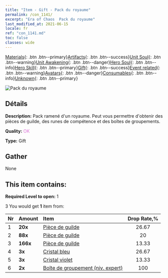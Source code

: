 ```yaml
---
title: "Item - Gift - Pack du royaume"
permalink: /con_1141/
excerpt: "Era of Chaos  Pack du royaume"
last_modified_at: 2021-06-15
locale: fr
ref: "con_1141.md"
toc: false
classes: wide
---
```

 [Materials](/ItemsFR/){: .btn .btn--primary}[Artifacts](/ItemsFR/Artifacts/){: .btn .btn--success}[Unit Soul](/ItemsFR/UnitSoul/){: .btn .btn--warning}[Unit Awakening](/ItemsFR/UnitAwakening/){: .btn .btn--danger}[Hero Soul](/ItemsFR/HeroSoul/){: .btn .btn--info}[Hero Skill](/ItemsFR/HeroSkill/){: .btn .btn--primary}[Gift](/ItemsFR/Gift/){: .btn .btn--success}[Event related](/ItemsFR/Events/){: .btn .btn--warning}[Avatars](/ItemsFR/Avatars/){: .btn .btn--danger}[Consumables](/ItemsFR/Consumables/){: .btn .btn--info}[Unknown](/ItemsFR/Unknown/){: .btn .btn--primary}

 ![Pack du royaume](/images/t/i_907002.png)

## Détails
 **Description:** Pack ramené d'un royaume. Peut vous permettre d'obtenir des pièces de guilde, des runes de compétence et des boîtes de groupements.

 **Quality:** <span style="color: #DA70D6">OK</span>

 **Type:** Gift

## Gather

  None

## This item contains:

 **Required Level to open:** 1

 3 You would get **1** item  from:

  | Nr | Amount |     Item    | Drop Rate,% |
  |:---|:-------|:------------|:---------:|
  | 1 |  **20x** | [Pièce de guilde](/ItemsFR/con_896/) | 26.67 | 
  | 2 |  **88x** | [Pièce de guilde](/ItemsFR/con_896/) | 20 | 
  | 3 |  **166x** | [Pièce de guilde](/ItemsFR/con_896/) | 13.33 | 
  | 4 |  **3x** | [Cristal bleu](/ItemsFR/con_716/) | 26.67 | 
  | 5 |  **3x** | [Cristal violet](/ItemsFR/con_720/) | 13.33 | 
  | 6 |  **2x** | [Boîte de groupement (niv. expert)](/ItemsFR/con_770/) | 100 | 
